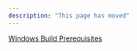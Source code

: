```yaml
---
description: "This page has moved"
---
```


[Windows Build Prerequisites](../prerequisites-build/windows-build-prerequisites.md)
